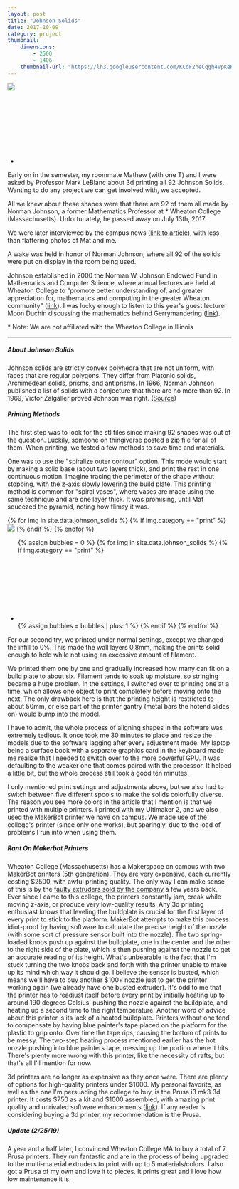 ```yaml
---
layout: post
title: "Johnson Solids"
date: 2017-10-09
category: project
thumbnail: 
    dimensions: 
        - 2500
        - 1406
    thumbnail-url: "https://lh3.googleusercontent.com/KCqF2heCqgh4VpKeKDLopGt3GSB4jdJgiMENLh5FUzLxQ5jHHgJy66Ixt08Tjaqd-TQTZqQajLDXa0zB_kPqCU4_SjX1sqecoZ4Zqpg99abKH5HcAKFhvuq1ZxaWi5jVqBJSow4TREw=w1920-h1080"
---
```


<main>
    <div>
        <div id="thumbnail" class="slide-gallery">
            <img class="slides" src="https://lh3.googleusercontent.com/KCqF2heCqgh4VpKeKDLopGt3GSB4jdJgiMENLh5FUzLxQ5jHHgJy66Ixt08Tjaqd-TQTZqQajLDXa0zB_kPqCU4_SjX1sqecoZ4Zqpg99abKH5HcAKFhvuq1ZxaWi5jVqBJSow4TREw=w1920-h1080">
            <ul class="controls">
                <li class="slide-bubble highlight hide" onclick="currentSlide({{bubbles}}, '#thumbnail')" onmouseover="currentSlide({{bubbles}}, '#thumbnail')">
                    <svg><circle/></svg> 
                </li>
            </ul>
        </div>
    </div>
    <p>
        Early on in the semester, my roommate Mathew (with one T) and I were asked by Professor Mark LeBlanc about 3d printing all 92 Johnson Solids. Wanting to do any project we can get involved with, we accepted.
    </p>
    <p>
        All we knew about these shapes were that there are 92 of them all made by Norman Johnson, a former Mathematics Professor at * Wheaton College (Massachusetts). Unfortunately, he passed away on July 13th, 2017. 
    </p>
    <p>
        We were later interviewed by the campus news (<a href="https://wheatoncollege.edu/news/solid-printing/" target="_blank">link to article</a>), with less than flattering photos of Mat and me.
    </p>
    <p>
        A wake was held in honor of Norman Johnson, where all 92 of the solids were put on display in the room being used. 
    </p>
    <p>
        Johnson established in 2000 the Norman W. Johnson Endowed Fund in Mathematics and Computer Science, where annual lectures are held at Wheaton College to "promote better understanding of, and greater appreciation for, mathematics and computing in the greater Wheaton community" (<a href="https://wheatoncollege.edu/academics/departments/mathematics/norman-johnson-fund/" target="_blank">link</a>). I was lucky enough to listen to this year's guest lecturer Moon Duchin discussing the mathematics behind Gerrymandering (<a href="https://sites.tufts.edu/gerrymandr/" target="_blank">link</a>). 
    </p>
    <p>
        * Note: We are not affiliated with the Wheaton College in Illinois
    </p>
    <hr>
    <h5>About Johnson Solids</h5>
    <p>
        Johnson solids are strictly convex polyhedra that are not uniform, with faces that are regular polygons. They differ from Platonic solids, Archimedean solids, prisms, and antiprisms. In 1966, Norman Johnson published a list of solids with a conjecture that there are no more than 92. In 1969, Victor Zalgaller proved Johnson was right. (<a href="https://en.wikipedia.org/wiki/Johnson_solid" target="_blank">Source</a>)
    </p>
    <h5>Printing Methods</h5>
    <p>
        The first step was to look for the stl files since making 92 shapes was out of the question. Luckily, someone on thingiverse posted a zip file for all of them. When printing, we tested a few methods to save time and materials.
    <p>
    </p>
        One was to use the "spiralize outer contour" option. This mode would start by making a solid base (about two layers thick), and print the rest in one continuous motion. Imagine tracing the perimeter of the shape without stopping, with the z-axis slowly lowering the build plate. This printing method is common for "spiral vases", where vases are made using the same technique and are one layer thick. It was promising, until Mat squeezed the pyramid, noting how flimsy it was. 
    </p>
    <div id="print" class="slide-gallery">
        {% for img in site.data.johnson_solids %}
            {% if img.category == "print" %}
                <img class="slides" src="{{img.img-url}}">
            {% endif %}
        {% endfor %}
        <ul class="controls">
        {% assign bubbles = 0 %}
            {% for img in site.data.johnson_solids %}
                {% if img.category == "print" %}
                    <li class="slide-bubble print highlight hide" onclick="currentSlide({{bubbles}}, '#print')" onmouseover="currentSlide({{bubbles}}, '#print')">
                        <svg><circle/></svg> 
                    </li>
                    {% assign bubbles = bubbles | plus: 1 %}
                {% endif %}
            {% endfor %}
        </ul>
    </div>
    <p>
        For our second try, we printed under normal settings, except we changed the infill to 0%. This made the wall layers 0.8mm, making the prints solid enough to hold while not using an excessive amount of filament.  
    </p>
    <p>
        We printed them one by one and gradually increased how many can fit on a build plate to about six. Filament tends to soak up moisture, so stringing became a huge problem. In the settings, I switched over to printing one at a time, which allows one object to print completely before moving onto the next. The only drawback here is that the printing height is restricted to about 50mm, or else part of the printer gantry (metal bars the hotend slides on) would bump into the model. 
    </p>
    <p>
        I have to admit, the whole process of aligning shapes in the software was extremely tedious. It once took me 30 minutes to place and resize the models due to the software lagging after every adjustment made. My laptop being a surface book with a separate graphics card in the keyboard made me realize that I needed to switch over to the more powerful GPU. It was defaulting to the weaker one that comes paired with the processor. It helped a little bit, but the whole process still took a good ten minutes.
    </p>
    <p>
        I only mentioned print settings and adjustments above, but we also had to switch between five different spools to make the solids colorfully diverse. The reason you see more colors in the article that I mention is that we printed with multiple printers. I printed with my Ultimaker 2, and we also used the MakerBot printer we have on campus. We made use of the college's printer (since only one works), but sparingly, due to the load of problems I run into when using them. 
    </p>
    <h5>Rant On Makerbot Printers</h5>
    <p>
        Wheaton College (Massachusetts) has a Makerspace on campus with two MakerBot printers (5th generation). They are very expensive, each currently costing $2500, with awful printing quality. The only way I can make sense of this is by the <a href="https://makezine.com/2015/07/14/makerbot-faces-class-action-lawsuit-over-faulty-extruders/" target="_blank">faulty extruders sold by the company</a> a few years back. Ever since I came to this college, the printers constantly jam, creak while moving z-axis, or produce very low-quality results. Any 3d printing enthusiast knows that leveling the buildplate is crucial for the first layer of every print to stick to the platform. MakerBot attempts to make this process idiot-proof by having software to calculate the precise height of the nozzle (with some sort of pressure sensor built into the nozzle). The two spring-loaded knobs push up against the buildplate, one in the center and the other to the right side of the plate, which is then pushing against the nozzle to get an accurate reading of its height. What's unbearable is the fact that I'm stuck turning the two knobs back and forth with the printer unable to make up its mind which way it should go. I believe the sensor is busted, which means we'll have to buy another $100+ nozzle just to get the printer working again (we already have one busted extruder). It's odd to me that the printer has to readjust itself before every print by initially heating up to around 190 degrees Celsius, pushing the nozzle against the buildplate, and heating up a second time to the right temperature. Another word of advice about this printer is its lack of a heated buildplate. Printers without one tend to compensate by having blue painter's tape placed on the platform for the plastic to grip onto. Over time the tape rips, causing the bottom of prints to be messy. The two-step heating process mentioned earlier has the hot nozzle pushing into blue painters tape, messing up the portion where it hits. There's plenty more wrong with this printer, like the necessity of rafts, but that's all I'll mention for now.
    </p>
    <p>
        3d printers are no longer as expensive as they once were. There are plenty of options for high-quality printers under $1000. My personal favorite, as well as the one I'm persuading the college to buy, is the Prusa i3 mk3 3d printer. It costs $750 as a kit and $1000 assembled, with amazing print quality and unrivaled software enhancements (<a href="http://www.prusaprinters.org/original-prusa-i3-mk3-bloody-smart/" target="_blank">link</a>). If any reader is considering buying a 3d printer, my recommendation is the Prusa.
    </p>
    <h5>Update (2/25/19)</h5>
    <p>
        A year and a half later, I convinced Wheaton College MA to buy a total of 7 Prusa printers. They run fantastic and are in the process of being upgraded to the multi-material extruders to print with up to 5 materials/colors. I also got a Prusa of my own and love it to pieces. It prints great and I love how low maintenance it is.
    </p>